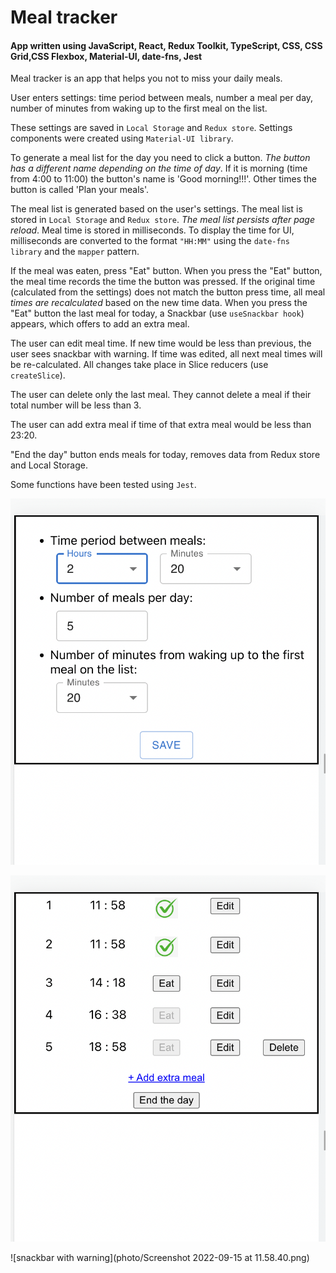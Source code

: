 # Meal tracker


#### App written using JavaScript, React, Redux Toolkit, TypeScript, CSS, CSS Grid,CSS Flexbox, Material-UI, date-fns, Jest


Meal tracker is an app that helps you not to miss your daily meals. 

User enters settings: time period between meals, number a meal per day, number of minutes from waking up to the first meal on the list. 

These settings are saved in `Local Storage` and `Redux store`. Settings components were created using `Material-UI library`.

To generate a meal list for the day you need to click a button. *The button has a different name depending on the time of day*. If it is morning (time from 4:00 to 11:00) the button's name is 'Good morning!!!'. Other times the button is called 'Plan your meals'.

The meal list is generated based on the user's settings. The meal list is stored in `Local Storage` and `Redux store`. *The meal list persists after page reload*. Meal time is stored in milliseconds. To display the time for UI, milliseconds are converted to the format `"HH:MM"` using the `date-fns library` and the `mapper` pattern.

If the meal was eaten, press "Eat" button. When you press the "Eat" button, the meal time records the time the button was pressed. If the original time (calculated from the settings) does not match the button press time, all meal *times are recalculated* based on the new time data. When you press the "Eat" button the last meal for today, a Snackbar (use `useSnackbar hook`) appears, which offers to add an extra meal.

The user can edit meal time. If new time would be less than previous, the user sees snackbar with warning. If time was edited, all next meal times will be re-calculated.
All changes take place in Slice reducers (use `createSlice`).

The user can delete only the last meal. They cannot delete a meal if their total number will be less than 3.

The user can add extra meal if time of that extra meal would be less than 23:20.

"End the day" button ends meals for today, removes data from Redux store and Local Storage.

Some functions have been tested using `Jest`.


![settings](https://raw.githubusercontent.com/kalibria/Meal-tracker/main/photo/Screenshot%202022-09-15%20at%2011.58.11.png)

![eaten meals](photo/eaten.png)

![snackbar with warning](photo/Screenshot 2022-09-15 at 11.58.40.png)
